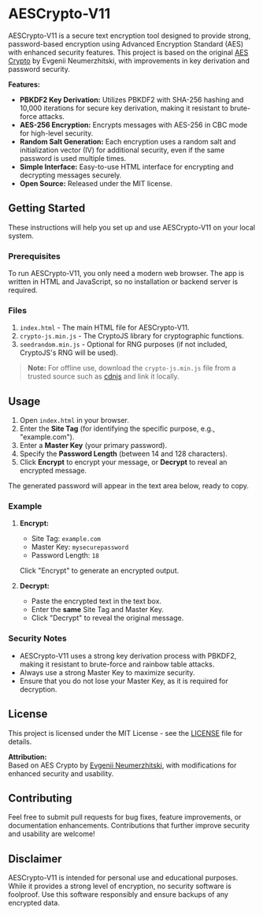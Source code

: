 # AESCrypto-V11

AESCrypto-V11 is a secure text encryption tool designed to provide strong, password-based encryption using Advanced Encryption Standard (AES) with enhanced security features. This project is based on the original [AES Crypto](https://aescrypto.com) by Evgenii Neumerzhitski, with improvements in key derivation and password security. 

**Features:**
- **PBKDF2 Key Derivation:** Utilizes PBKDF2 with SHA-256 hashing and 10,000 iterations for secure key derivation, making it resistant to brute-force attacks.
- **AES-256 Encryption:** Encrypts messages with AES-256 in CBC mode for high-level security.
- **Random Salt Generation:** Each encryption uses a random salt and initialization vector (IV) for additional security, even if the same password is used multiple times.
- **Simple Interface:** Easy-to-use HTML interface for encrypting and decrypting messages securely.
- **Open Source:** Released under the MIT license.

## Getting Started

These instructions will help you set up and use AESCrypto-V11 on your local system. 

### Prerequisites

To run AESCrypto-V11, you only need a modern web browser. The app is written in HTML and JavaScript, so no installation or backend server is required.

### Files

1. `index.html` - The main HTML file for AESCrypto-V11.
2. `crypto-js.min.js` - The CryptoJS library for cryptographic functions.
3. `seedrandom.min.js` - Optional for RNG purposes (if not included, CryptoJS's RNG will be used).

> **Note:** For offline use, download the `crypto-js.min.js` file from a trusted source such as [cdnjs](https://cdnjs.com/) and link it locally.

## Usage

1. Open `index.html` in your browser.
2. Enter the **Site Tag** (for identifying the specific purpose, e.g., "example.com").
3. Enter a **Master Key** (your primary password).
4. Specify the **Password Length** (between 14 and 128 characters).
5. Click **Encrypt** to encrypt your message, or **Decrypt** to reveal an encrypted message.

The generated password will appear in the text area below, ready to copy.

### Example

1. **Encrypt:**  
   - Site Tag: `example.com`
   - Master Key: `mysecurepassword`
   - Password Length: `18`

   Click "Encrypt" to generate an encrypted output.

2. **Decrypt:**  
   - Paste the encrypted text in the text box.
   - Enter the **same** Site Tag and Master Key.
   - Click "Decrypt" to reveal the original message.

### Security Notes

- AESCrypto-V11 uses a strong key derivation process with PBKDF2, making it resistant to brute-force and rainbow table attacks.
- Always use a strong Master Key to maximize security.
- Ensure that you do not lose your Master Key, as it is required for decryption.

## License

This project is licensed under the MIT License - see the [LICENSE](LICENSE) file for details.

**Attribution:**  
Based on AES Crypto by [Evgenii Neumerzhitski](https://aescrypto.com), with modifications for enhanced security and usability.

## Contributing

Feel free to submit pull requests for bug fixes, feature improvements, or documentation enhancements. Contributions that further improve security and usability are welcome!

## Disclaimer

AESCrypto-V11 is intended for personal use and educational purposes. While it provides a strong level of encryption, no security software is foolproof. Use this software responsibly and ensure backups of any encrypted data.
